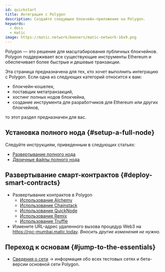 ```yaml
---
id: quickstart
title: Интеграция с Polygon
description: Создайте следующее блокчейн-приложение на Polygon.
keywords:
  - docs
  - matic
image: https://matic.network/banners/matic-network-16x9.png
---
```


Polygon — это решение для масштабирования публичных блокчейнов. Polygon поддерживает все существующие инструменты Ethereum и обеспечивает более быстрые и дешевые транзакции.

Эта страница предназначена для тех, кто хочет выполнить интеграцию с Polygon. Если одна из следующих категорий относится к вам:

- блокчейн-кошелек,
- поставщик метатранзакций,
- хостинг полных нодов блокчейна,
- создание инструмента для разработчиков для Ethereum или других блокчейнов,

то этот раздел предназначен для вас.

## Установка полного нода {#setup-a-full-node}

Следуйте инструкциям, приведенным в следующих статьях:
* [Развертывание полного нода](/docs/develop/network-details/full-node-deployment)
* [Двоичные файлы полного нода](/docs/develop/network-details/full-node-binaries)

## Развертывание смарт-контрактов {#deploy-smart-contracts}

* Развертывание контрактов в Polygon
    - [Использование Alchemy](/docs/develop/alchemy)
    - [Использование Chainstack](/docs/develop/chainstack)
    - [Использование QuickNode](/docs/develop/quicknode)
    - [Использование Remix](/docs/develop/remix)
    - [Использование Truffle](/docs/develop/truffle)
* Измените URL-адрес удаленного вызова процедур Web3 на https://rpc-mumbai.matic.today. *Вносить другие изменения не нужно.*



## Переход к основам {#jump-to-the-essentials}

- [Сведения о сети](/docs/integrate/network-detail) -> информация обо всех тестовых сетях и бета-версии основной сети Polygon.
